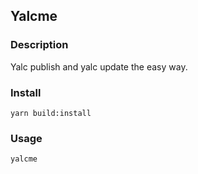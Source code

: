 ## Yalcme

### Description

Yalc publish and yalc update the easy way.

### Install

```
yarn build:install
```

### Usage

```
yalcme
```
